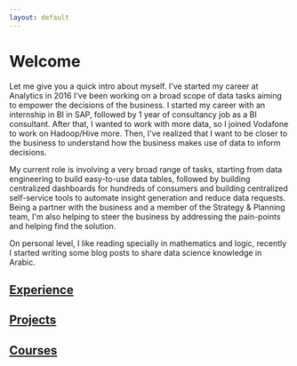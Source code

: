 ```yaml
---
layout: default
---
```

# Welcome
Let me give you a quick intro about myself. I've started my career at Analytics in 2016 I've been working on a broad scope of data tasks aiming to empower the decisions of the business. I started my career with an internship in BI in SAP, followed by 1 year of consultancy job as a BI consultant. After that, I wanted to work with more data, so I joined Vodafone to work on Hadoop/Hive more. Then, I've realized that I want to be closer to the business to understand how the business makes use of data to inform decisions.

My current role is involving a very broad range of tasks, starting from data engineering to build easy-to-use data tables,  followed by building centralized dashboards for hundreds of consumers and building centralized self-service tools to automate insight generation and reduce data requests. Being a partner with the business and a member of the Strategy & Planning team, I'm also helping to steer the business by addressing the pain-points and helping find the solution.


On personal level, I like reading specially in mathematics and logic, recently I started writing some blog posts to share data science knowledge in Arabic.


## [Experience](./experience.html)

## [Projects](./projects.html)

## [Courses](./courses.html)


